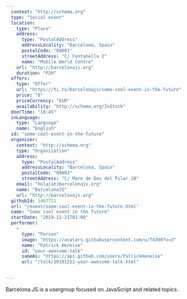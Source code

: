 ```yaml
---
  context: "http://schema.org"
  type: "Social event"
  location: 
    type: "Place"
    address: 
      type: "PostalAddress"
      addressLocality: "Barcelona, Spain"
      postalCode: "08001"
      streetAddress: "C/ Fontanella 2"
      name: "Mobile World Centre"
    url: "http://barcelonajs.org"
    duration: "P2H"
  offers: 
    type: "Offer"
    url: "https://ti.to/barcelonajs/some-cool-event-in-the-future"
    price: "0"
    priceCurrency: "EUR"
    availability: "http://schema.org/InStock"
  doorTime: "18:45"
  inLanguage: 
    type: "Language"
    name: "English"
  id: "some-cool-event-in-the-future"
  organizer: 
    context: "http://schema.org"
    type: "Organization"
    address: 
      type: "PostalAddress"
      addressLocality: "Barcelona, Spain"
      postalCode: "08003"
      streetAddress: "C/ Mare de Deu del Pilar 20"
    email: "hola(at)barcelonajs.org"
    name: "BarcelonaJS"
    url: "http://barcelonajs.org"
  githubId: 1467721
  url: "/event/some-cool-event-in-the-future.html"
  name: "Some cool event in the future"
  startDate: "2019-12-21T01:08"
  performer: 
    - 
      type: "Person"
      image: "https://avatars.githubusercontent.com/u/74390?v=3"
      name: "Patrick Heneise"
      id: "your-awesome-talk"
      sameAs: "https://api.github.com/users/PatrickHeneise"
      url: "/talk/20191221-your-awesome-talk.html"


---
```

Barcelona.JS is a usergroup focused on JavaScript and related topics.